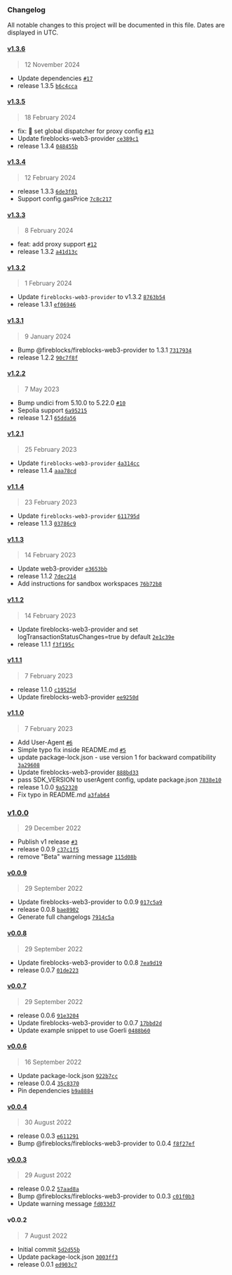 ### Changelog

All notable changes to this project will be documented in this file. Dates are displayed in UTC.

#### [v1.3.6](https://github.com/fireblocks/hardhat-fireblocks/compare/v1.3.5...v1.3.6)

> 12 November 2024

- Update dependencies [`#17`](https://github.com/fireblocks/hardhat-fireblocks/pull/17)
- release 1.3.5 [`b6c4cca`](https://github.com/fireblocks/hardhat-fireblocks/commit/b6c4cca0c25840f621ca5fabfb9bdcda4998853e)

#### [v1.3.5](https://github.com/fireblocks/hardhat-fireblocks/compare/v1.3.4...v1.3.5)

> 18 February 2024

- fix: :bug: set global dispatcher for proxy config [`#13`](https://github.com/fireblocks/hardhat-fireblocks/pull/13)
- Update fireblocks-web3-provider [`ce389c1`](https://github.com/fireblocks/hardhat-fireblocks/commit/ce389c1e4e08ea5954576143234d3a6e23fa1052)
- release 1.3.4 [`048455b`](https://github.com/fireblocks/hardhat-fireblocks/commit/048455bed90297d63bb981a869ccc025a29555b3)

#### [v1.3.4](https://github.com/fireblocks/hardhat-fireblocks/compare/v1.3.3...v1.3.4)

> 12 February 2024

- release 1.3.3 [`6de3f01`](https://github.com/fireblocks/hardhat-fireblocks/commit/6de3f016da81c694f4f4e41d03181c3ca046a031)
- Support config.gasPrice [`7c8c217`](https://github.com/fireblocks/hardhat-fireblocks/commit/7c8c2178bdcd35a32dd01e59b64b9bb54052fe33)

#### [v1.3.3](https://github.com/fireblocks/hardhat-fireblocks/compare/v1.3.2...v1.3.3)

> 8 February 2024

- feat: add proxy support [`#12`](https://github.com/fireblocks/hardhat-fireblocks/pull/12)
- release 1.3.2 [`a41d13c`](https://github.com/fireblocks/hardhat-fireblocks/commit/a41d13c4c8b5ea0cb58f3e9fa5eb88da9671eebe)

#### [v1.3.2](https://github.com/fireblocks/hardhat-fireblocks/compare/v1.3.1...v1.3.2)

> 1 February 2024

- Update `fireblocks-web3-provider` to v1.3.2 [`8763b54`](https://github.com/fireblocks/hardhat-fireblocks/commit/8763b54f5f99a2c016e7c45071927933ee8aaa02)
- release 1.3.1 [`ef06946`](https://github.com/fireblocks/hardhat-fireblocks/commit/ef0694693445728f5d5a19c64df455c1975da9dd)

#### [v1.3.1](https://github.com/fireblocks/hardhat-fireblocks/compare/v1.2.2...v1.3.1)

> 9 January 2024

- Bump @fireblocks/fireblocks-web3-provider to 1.3.1 [`7317934`](https://github.com/fireblocks/hardhat-fireblocks/commit/73179348577676e5fc131a69b1ce36ea193efddf)
- release 1.2.2 [`90c7f8f`](https://github.com/fireblocks/hardhat-fireblocks/commit/90c7f8f55e1d269665240c15085b208289d2499c)

#### [v1.2.2](https://github.com/fireblocks/hardhat-fireblocks/compare/v1.2.1...v1.2.2)

> 7 May 2023

- Bump undici from 5.10.0 to 5.22.0 [`#10`](https://github.com/fireblocks/hardhat-fireblocks/pull/10)
- Sepolia support [`6a95215`](https://github.com/fireblocks/hardhat-fireblocks/commit/6a9521537ac307b2d473e4af3e1d1320f7dabbb3)
- release 1.2.1 [`65dda56`](https://github.com/fireblocks/hardhat-fireblocks/commit/65dda56bb360d974bd2f1bf410037934c258162b)

#### [v1.2.1](https://github.com/fireblocks/hardhat-fireblocks/compare/v1.1.4...v1.2.1)

> 25 February 2023

- Update `fireblocks-web3-provider` [`4a314cc`](https://github.com/fireblocks/hardhat-fireblocks/commit/4a314ccfb3d63ce114c831a292f6dccb256b852e)
- release 1.1.4 [`aaa78cd`](https://github.com/fireblocks/hardhat-fireblocks/commit/aaa78cd38ec174bcf0228abc9baf4730646c6f4a)

#### [v1.1.4](https://github.com/fireblocks/hardhat-fireblocks/compare/v1.1.3...v1.1.4)

> 23 February 2023

- Update `fireblocks-web3-provider` [`611795d`](https://github.com/fireblocks/hardhat-fireblocks/commit/611795d3e69f32f8ecd7c925c912f1ba205bda43)
- release 1.1.3 [`03786c9`](https://github.com/fireblocks/hardhat-fireblocks/commit/03786c9536ef68d2029cd27125c194fd54734707)

#### [v1.1.3](https://github.com/fireblocks/hardhat-fireblocks/compare/v1.1.2...v1.1.3)

> 14 February 2023

- Update web3-provider [`e3653bb`](https://github.com/fireblocks/hardhat-fireblocks/commit/e3653bb45bae9e923c5db2e8f707245e2cc2b6d0)
- release 1.1.2 [`7dec214`](https://github.com/fireblocks/hardhat-fireblocks/commit/7dec214f46152df1baa3ea9b27241c1dc07cb3da)
- Add instructions for sandbox workspaces [`76b72b8`](https://github.com/fireblocks/hardhat-fireblocks/commit/76b72b831fe8b7f09473ff295aefd6ff3fc12ec7)

#### [v1.1.2](https://github.com/fireblocks/hardhat-fireblocks/compare/v1.1.1...v1.1.2)

> 14 February 2023

- Update fireblocks-web3-provider and set logTransactionStatusChanges=true by default [`2e1c39e`](https://github.com/fireblocks/hardhat-fireblocks/commit/2e1c39e555da480550d83d3484fa7723d3220188)
- release 1.1.1 [`f3f195c`](https://github.com/fireblocks/hardhat-fireblocks/commit/f3f195c6a725e996a41aaca119d6158c48f3c878)

#### [v1.1.1](https://github.com/fireblocks/hardhat-fireblocks/compare/v1.1.0...v1.1.1)

> 7 February 2023

- release 1.1.0 [`c19525d`](https://github.com/fireblocks/hardhat-fireblocks/commit/c19525d6877efe49351a503c59e7576140571594)
- Update fireblocks-web3-provider [`ee9250d`](https://github.com/fireblocks/hardhat-fireblocks/commit/ee9250d80892c8b5d835e7eb36f53470c2b00a1a)

#### [v1.1.0](https://github.com/fireblocks/hardhat-fireblocks/compare/v1.0.0...v1.1.0)

> 7 February 2023

- Add User-Agent [`#6`](https://github.com/fireblocks/hardhat-fireblocks/pull/6)
- Simple typo fix inside README.md [`#5`](https://github.com/fireblocks/hardhat-fireblocks/pull/5)
- update package-lock.json - use version 1 for backward compatibility [`3a29608`](https://github.com/fireblocks/hardhat-fireblocks/commit/3a29608dcf83f4b07d2834c3c3aae54dec1b9f11)
- Update fireblocks-web3-provider [`888bd33`](https://github.com/fireblocks/hardhat-fireblocks/commit/888bd337e3f8bbddeafd52c2ca189d864fc93f82)
- pass SDK_VERSION to userAgent config, update package.json [`7838e10`](https://github.com/fireblocks/hardhat-fireblocks/commit/7838e10e861c3aa00dc8667238e80d3c377f569b)
- release 1.0.0 [`9a52320`](https://github.com/fireblocks/hardhat-fireblocks/commit/9a5232017f4e080a93691e62f78bafe63b54c4fe)
- Fix typo in README.md [`a3fab64`](https://github.com/fireblocks/hardhat-fireblocks/commit/a3fab6402f92f8f8a2bed9090354e8380218a685)

### [v1.0.0](https://github.com/fireblocks/hardhat-fireblocks/compare/v0.0.9...v1.0.0)

> 29 December 2022

- Publish v1 release [`#3`](https://github.com/fireblocks/hardhat-fireblocks/pull/3)
- release 0.0.9 [`c37c1f5`](https://github.com/fireblocks/hardhat-fireblocks/commit/c37c1f51e43368624a3d14c9576a9803dcbdece1)
- remove "Beta" warning message [`115d08b`](https://github.com/fireblocks/hardhat-fireblocks/commit/115d08b923e217ba3bcbe46974c7adf2476209b1)

#### [v0.0.9](https://github.com/fireblocks/hardhat-fireblocks/compare/v0.0.8...v0.0.9)

> 29 September 2022

- Update fireblocks-web3-provider to 0.0.9 [`017c5a9`](https://github.com/fireblocks/hardhat-fireblocks/commit/017c5a97aba175b483c04e5e976bd8a46f7b62a0)
- release 0.0.8 [`bae8902`](https://github.com/fireblocks/hardhat-fireblocks/commit/bae890280799027c0b1fbeb9994ab954914b382a)
- Generate full changelogs [`7914c5a`](https://github.com/fireblocks/hardhat-fireblocks/commit/7914c5a7a318c07b264e5a457cb4103778c81159)

#### [v0.0.8](https://github.com/fireblocks/hardhat-fireblocks/compare/v0.0.7...v0.0.8)

> 29 September 2022

- Update fireblocks-web3-provider to 0.0.8 [`7ea9d19`](https://github.com/fireblocks/hardhat-fireblocks/commit/7ea9d19f4570ceeda08c4fb98612178da1c6aa3f)
- release 0.0.7 [`01de223`](https://github.com/fireblocks/hardhat-fireblocks/commit/01de223d7942e6821ef19ad67c801f361ccdceba)

#### [v0.0.7](https://github.com/fireblocks/hardhat-fireblocks/compare/v0.0.6...v0.0.7)

> 29 September 2022

- release 0.0.6 [`91e3204`](https://github.com/fireblocks/hardhat-fireblocks/commit/91e3204d5841af1e66b69205fde028f747a3adff)
- Update fireblocks-web3-provider to 0.0.7 [`17bbd2d`](https://github.com/fireblocks/hardhat-fireblocks/commit/17bbd2dec07313f5f611abadc0056e15367fcf54)
- Update example snippet to use Goerli [`0488b60`](https://github.com/fireblocks/hardhat-fireblocks/commit/0488b602a38fc5bd36fd0f634099d741749e4d75)

#### [v0.0.6](https://github.com/fireblocks/hardhat-fireblocks/compare/v0.0.4...v0.0.6)

> 16 September 2022

- Update package-lock.json [`922b7cc`](https://github.com/fireblocks/hardhat-fireblocks/commit/922b7ccbe47cf45660dfda4c6c06b883b0ff9017)
- release 0.0.4 [`35c8370`](https://github.com/fireblocks/hardhat-fireblocks/commit/35c8370e000a9a3a591e5c4e4bc2e205890a1d04)
- Pin dependencies [`b9a8884`](https://github.com/fireblocks/hardhat-fireblocks/commit/b9a888480542091e0b0fca563889fc510a25543e)

#### [v0.0.4](https://github.com/fireblocks/hardhat-fireblocks/compare/v0.0.3...v0.0.4)

> 30 August 2022

- release 0.0.3 [`e611291`](https://github.com/fireblocks/hardhat-fireblocks/commit/e611291de642d0b9affbac242ee9d71659d698a9)
- Bump @fireblocks/fireblocks-web3-provider to 0.0.4 [`f8f27ef`](https://github.com/fireblocks/hardhat-fireblocks/commit/f8f27efc77eb894007b0e37e490f5d207f124a98)

#### [v0.0.3](https://github.com/fireblocks/hardhat-fireblocks/compare/v0.0.2...v0.0.3)

> 29 August 2022

- release 0.0.2 [`57aad8a`](https://github.com/fireblocks/hardhat-fireblocks/commit/57aad8ad4955fb57bd1e97b0dcf05bf13fc886e4)
- Bump @fireblocks/fireblocks-web3-provider to 0.0.3 [`c01f0b3`](https://github.com/fireblocks/hardhat-fireblocks/commit/c01f0b31df6c3ee78929fd46c39d29f1c8f86785)
- Update warning message [`fd033d7`](https://github.com/fireblocks/hardhat-fireblocks/commit/fd033d7d6a896f7f1b0684d3c54a695bd65364c9)

#### v0.0.2

> 7 August 2022

- Initial commit [`5d2d55b`](https://github.com/fireblocks/hardhat-fireblocks/commit/5d2d55b2120018217fea95f933c21a84bd296512)
- Update package-lock.json [`3003ff3`](https://github.com/fireblocks/hardhat-fireblocks/commit/3003ff31d0d08f3927345f4a67fcc6a447082abf)
- release 0.0.1 [`ed903c7`](https://github.com/fireblocks/hardhat-fireblocks/commit/ed903c7e567261dd4526d747169f4003de5b456f)

